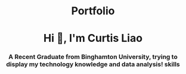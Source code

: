 <h1 align="center"> Portfolio
<h1 align="center">Hi 👋, I'm Curtis Liao</h1>
<h3 align="center">A Recent Graduate from Binghamton University, trying to display my technology knowledge and data analysis! skills</h3>
